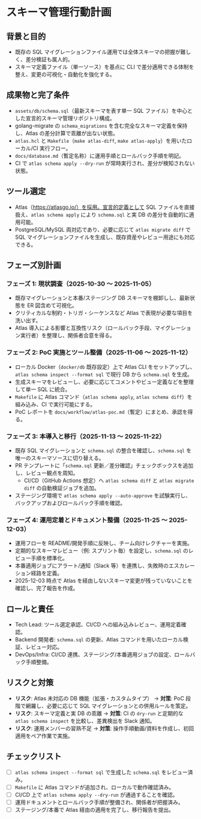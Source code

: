 # スキーマ管理行動計画

## 背景と目的
- 既存の SQL マイグレーションファイル運用では全体スキーマの把握が難しく、差分検証も属人的。
- スキーマ定義ファイル（単一ソース）を基点に CLI で差分適用できる体制を整え、変更の可視化・自動化を強化する。

## 成果物と完了条件
- `assets/db/schema.sql`（最新スキーマを表す単一 SQL ファイル）を中心とした宣言的スキーマ管理リポジトリ構成。
- golang-migrate の `schema_migrations` を含む完全なスキーマ定義を保持し、Atlas の差分計算で乖離が出ない状態。
- `atlas.hcl` と `Makefile`（`make atlas-diff`, `make atlas-apply`）を用いたローカル/CI 実行フロー。
- `docs/database.md`（暫定名称）に運用手順とロールバック手順を明記。
- CI で `atlas schema apply --dry-run` が常時実行され、差分が検知されない状態。

## ツール選定
- Atlas（https://atlasgo.io/）を採用。宣言的定義として SQL ファイルを直接扱え、`atlas schema apply` により `schema.sql` と実 DB の差分を自動的に適用可能。
- PostgreSQL/MySQL 両対応であり、必要に応じて `atlas migrate diff` で SQL マイグレーションファイルを生成し、既存資産やレビュー用途にも対応できる。

## フェーズ別計画

### フェーズ 1: 現状調査（2025-10-30 〜 2025-11-05）
- 既存マイグレーションと本番/ステージング DB スキーマを棚卸しし、最新状態を ER 図含めて可視化。
- クリティカルな制約・トリガ・シーケンスなど Atlas で表現が必要な項目を洗い出す。
- Atlas 導入による影響と互換性リスク（ロールバック手段、マイグレーション実行者）を整理し、関係者合意を得る。

### フェーズ 2: PoC 実施とツール整備（2025-11-06 〜 2025-11-12）
- ローカル Docker（`docker/db` 既存設定）上で Atlas CLI をセットアップし、`atlas schema inspect --format sql` で現行 DB から `schema.sql` を生成。
- 生成スキーマをレビューし、必要に応じてコメントやビュー定義などを整理して単一 SQL に統合。
- `Makefile` に Atlas コマンド（`atlas schema apply`, `atlas schema diff`）を組み込み、CI で実行可能にする。
- PoC レポートを `docs/workflow/atlas-poc.md`（暫定）にまとめ、承認を得る。

### フェーズ 3: 本導入と移行（2025-11-13 〜 2025-11-22）
- 既存 SQL マイグレーションと `schema.sql` の整合を確認し、`schema.sql` を唯一のスキーマソースに切り替える。
- PR テンプレートに「`schema.sql` 更新／差分確認」チェックボックスを追加し、レビュー観点を周知。
  - CI/CD（GitHub Actions 想定）へ `atlas schema diff` と `atlas migrate diff` の自動検証ジョブを追加。
- ステージング環境で `atlas schema apply --auto-approve` を試験実行し、バックアップおよびロールバック手順を確認。

### フェーズ 4: 運用定着とドキュメント整備（2025-11-25 〜 2025-12-03）
- 運用フローを README/開発手順に反映し、チーム向けレクチャーを実施。
- 定期的なスキーマレビュー（例: スプリント毎）を設定し、`schema.sql` のレビュー手順を標準化。
- 本番適用ジョブにアラート/通知（Slack 等）を連携し、失敗時のエスカレーション経路を定義。
- 2025-12-03 時点で Atlas を経由しないスキーマ変更が残っていないことを確認し、完了報告を作成。

## ロールと責任
- Tech Lead: ツール選定承認、CI/CD への組み込みレビュー、運用定着確認。
- Backend 開発者: `schema.sql` の更新、Atlas コマンドを用いたローカル検証、レビュー対応。
- DevOps/Infra: CI/CD 連携、ステージング/本番適用ジョブの設定、ロールバック手順整備。

## リスクと対策
- **リスク**: Atlas 未対応の DB 機能（拡張・カスタムタイプ） → **対策**: PoC 段階で網羅し、必要に応じて SQL マイグレーションとの併用ルールを策定。
- **リスク**: スキーマ定義と実 DB の乖離 → **対策**: CI の `dry-run` と定期的な `atlas schema inspect` を比較し、差異検出を Slack 通知。
- **リスク**: 運用メンバーの習熟不足 → **対策**: 操作手順動画/資料を作成し、初回適用をペア作業で実施。

## チェックリスト
- [ ] `atlas schema inspect --format sql` で生成した `schema.sql` をレビュー済み。
- [ ] `Makefile` に Atlas コマンドが追加され、ローカルで動作確認済み。
- [ ] CI/CD 上で `atlas schema apply --dry-run` が通過することを確認。
- [ ] 運用ドキュメントとロールバック手順が整備され、関係者が把握済み。
- [ ] ステージング/本番で Atlas 経由の適用を完了し、移行報告を提出。

